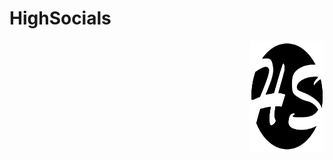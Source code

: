 # HighSocials
<img src="https://github.com/v2-M3nTh0LL/HighSocials/blob/main/images/logoHS.png" align="right" width="120" height="178">
